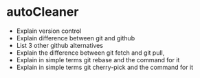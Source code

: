 # autoCleaner

- Explain version control
- Explain difference between git and github
- List 3 other github alternatives
- Explain the difference between git fetch and git pull,
- Explain in simple terms git rebase and the command for it
- Explain in simple terms git cherry-pick and the command for it 